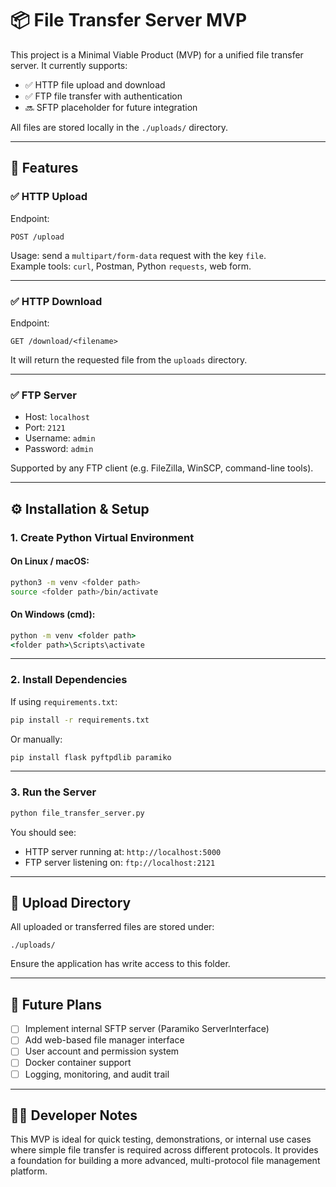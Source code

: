 # 📦 File Transfer Server MVP

This project is a Minimal Viable Product (MVP) for a unified file transfer server. It currently supports:

- ✅ HTTP file upload and download  
- ✅ FTP file transfer with authentication  
- 🔜 SFTP placeholder for future integration  

All files are stored locally in the `./uploads/` directory.

---

## 🚀 Features

### ✅ HTTP Upload

Endpoint:  
```http
POST /upload
```

Usage: send a `multipart/form-data` request with the key `file`.  
Example tools: `curl`, Postman, Python `requests`, web form.

---

### ✅ HTTP Download

Endpoint:  
```http
GET /download/<filename>
```

It will return the requested file from the `uploads` directory.

---

### ✅ FTP Server

- Host: `localhost`  
- Port: `2121`  
- Username: `admin`  
- Password: `admin`  

Supported by any FTP client (e.g. FileZilla, WinSCP, command-line tools).

---

## ⚙️ Installation & Setup

### 1. Create Python Virtual Environment

#### On Linux / macOS:
```bash
python3 -m venv <folder path>
source <folder path>/bin/activate
```

#### On Windows (cmd):
```cmd
python -m venv <folder path>
<folder path>\Scripts\activate
```

---

### 2. Install Dependencies

If using `requirements.txt`:
```bash
pip install -r requirements.txt
```

Or manually:
```bash
pip install flask pyftpdlib paramiko
```

---

### 3. Run the Server

```bash
python file_transfer_server.py
```

You should see:

- HTTP server running at: `http://localhost:5000`  
- FTP server listening on: `ftp://localhost:2121`

---

## 📁 Upload Directory

All uploaded or transferred files are stored under:

```
./uploads/
```

Ensure the application has write access to this folder.

---

## 🔧 Future Plans

- [ ] Implement internal SFTP server (Paramiko ServerInterface)  
- [ ] Add web-based file manager interface  
- [ ] User account and permission system  
- [ ] Docker container support  
- [ ] Logging, monitoring, and audit trail  

---

## 👨‍💻 Developer Notes

This MVP is ideal for quick testing, demonstrations, or internal use cases where simple file transfer is required across different protocols. It provides a foundation for building a more advanced, multi-protocol file management platform.
